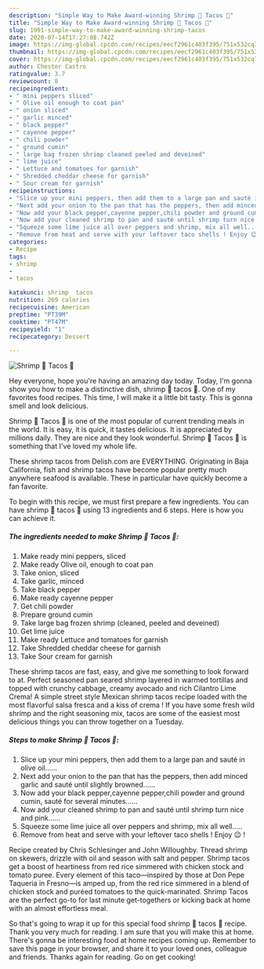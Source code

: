 ```yaml
---
description: "Simple Way to Make Award-winning Shrimp 🍤 Tacos 🌮"
title: "Simple Way to Make Award-winning Shrimp 🍤 Tacos 🌮"
slug: 1991-simple-way-to-make-award-winning-shrimp-tacos
date: 2020-07-14T17:27:08.742Z
image: https://img-global.cpcdn.com/recipes/eecf2961c403f395/751x532cq70/shrimp-🍤-tacos-🌮-recipe-main-photo.jpg
thumbnail: https://img-global.cpcdn.com/recipes/eecf2961c403f395/751x532cq70/shrimp-🍤-tacos-🌮-recipe-main-photo.jpg
cover: https://img-global.cpcdn.com/recipes/eecf2961c403f395/751x532cq70/shrimp-🍤-tacos-🌮-recipe-main-photo.jpg
author: Chester Castro
ratingvalue: 3.7
reviewcount: 8
recipeingredient:
- " mini peppers sliced"
- " Olive oil enough to coat pan"
- " onion sliced"
- " garlic minced"
- " black pepper"
- " cayenne pepper"
- " chili powder"
- " ground cumin"
- " large bag frozen shrimp cleaned peeled and deveined"
- " lime juice"
- " Lettuce and tomatoes for garnish"
- " Shredded cheddar cheese for garnish"
- " Sour cream for garnish"
recipeinstructions:
- "Slice up your mini peppers, then add them to a large pan and sauté in olive oil......"
- "Next add your onion to the pan that has the peppers, then add minced garlic and sauté until slightly browned......"
- "Now add your black pepper,cayenne pepper,chili powder and ground cumin, sauté for several minutes......"
- "Now add your cleaned shrimp to pan and sauté until shrimp turn nice and pink......"
- "Squeeze some lime juice all over peppers and shrimp, mix all well....."
- "Remove from heat and serve with your leftover taco shells ! Enjoy 😉 !"
categories:
- Recipe
tags:
- shrimp
- 
- tacos

katakunci: shrimp  tacos 
nutrition: 269 calories
recipecuisine: American
preptime: "PT39M"
cooktime: "PT47M"
recipeyield: "1"
recipecategory: Dessert

---
```



![Shrimp 🍤 Tacos 🌮](https://img-global.cpcdn.com/recipes/eecf2961c403f395/751x532cq70/shrimp-🍤-tacos-🌮-recipe-main-photo.jpg)

Hey everyone, hope you're having an amazing day today. Today, I'm gonna show you how to make a distinctive dish, shrimp 🍤 tacos 🌮. One of my favorites food recipes. This time, I will make it a little bit tasty. This is gonna smell and look delicious.

Shrimp 🍤 Tacos 🌮 is one of the most popular of current trending meals in the world. It is easy, it is quick, it tastes delicious. It is appreciated by millions daily. They are nice and they look wonderful. Shrimp 🍤 Tacos 🌮 is something that I've loved my whole life.

These shrimp tacos from Delish.com are EVERYTHING. Originating in Baja California, fish and shrimp tacos have become popular pretty much anywhere seafood is available. These in particular have quickly become a fan favorite.


To begin with this recipe, we must first prepare a few ingredients. You can have shrimp 🍤 tacos 🌮 using 13 ingredients and 6 steps. Here is how you can achieve it.

<!--inarticleads1-->

##### The ingredients needed to make Shrimp 🍤 Tacos 🌮:

1. Make ready  mini peppers, sliced
1. Make ready  Olive oil, enough to coat pan
1. Take  onion, sliced
1. Take  garlic, minced
1. Take  black pepper
1. Make ready  cayenne pepper
1. Get  chili powder
1. Prepare  ground cumin
1. Take  large bag frozen shrimp (cleaned, peeled and deveined)
1. Get  lime juice
1. Make ready  Lettuce and tomatoes for garnish
1. Take  Shredded cheddar cheese for garnish
1. Take  Sour cream for garnish


These shrimp tacos are fast, easy, and give me something to look forward to at. Perfect seasoned pan seared shrimp layered in warmed tortillas and topped with crunchy cabbage, creamy avocado and rich Cilantro Lime Crema! A simple street style Mexican shrimp tacos recipe loaded with the most flavorful salsa fresca and a kiss of crema ! If you have some fresh wild shrimp and the right seasoning mix, tacos are some of the easiest most delicious things you can throw together on a Tuesday. 

<!--inarticleads2-->

##### Steps to make Shrimp 🍤 Tacos 🌮:

1. Slice up your mini peppers, then add them to a large pan and sauté in olive oil......
1. Next add your onion to the pan that has the peppers, then add minced garlic and sauté until slightly browned......
1. Now add your black pepper,cayenne pepper,chili powder and ground cumin, sauté for several minutes......
1. Now add your cleaned shrimp to pan and sauté until shrimp turn nice and pink......
1. Squeeze some lime juice all over peppers and shrimp, mix all well.....
1. Remove from heat and serve with your leftover taco shells ! Enjoy 😉 !


Recipe created by Chris Schlesinger and John Willoughby. Thread shrimp on skewers, drizzle with oil and season with salt and pepper. Shrimp tacos get a boost of heartiness from red rice simmered with chicken stock and tomato puree. Every element of this taco—inspired by those at Don Pepe Taqueria in Fresno—is amped up, from the red rice simmered in a blend of chicken stock and puréed tomatoes to the quick-marinated. Shrimp Tacos are the perfect go-to for last minute get-togethers or kicking back at home with an almost effortless meal. 

So that's going to wrap it up for this special food shrimp 🍤 tacos 🌮 recipe. Thank you very much for reading. I am sure that you will make this at home. There's gonna be interesting food at home recipes coming up. Remember to save this page in your browser, and share it to your loved ones, colleague and friends. Thanks again for reading. Go on get cooking!
